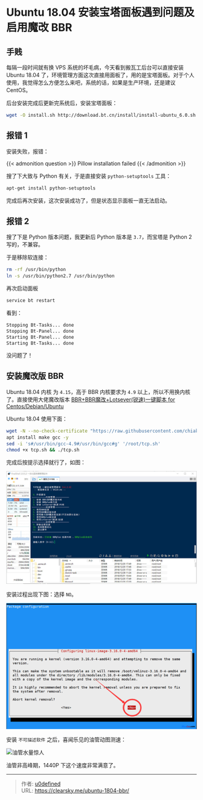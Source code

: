 # Ubuntu 18.04 安装宝塔面板遇到问题及启用魔改 BBR


## 手贱

每隔一段时间就有换 VPS 系统的坏毛病，今天看到搬瓦工后台可以直接安装 Ubuntu 18.04 了，环境管理方面这次直接用面板了，用的是宝塔面板。对于个人使用，我觉得怎么方便怎么来吧，系统的话，如果是生产环境，还是建议 CentOS。

后台安装完成后更新完系统后，安装宝塔面板：

```bash
wget -O install.sh http://download.bt.cn/install/install-ubuntu_6.0.sh && sudo bash install.sh
```

## 报错 1

安装失败，报错：

{{< admonition question >}}
Pillow installation failed
{{< /admonition >}}

搜了下大致与 Python 有关，于是直接安装 `python-setuptools` 工具：

```bash
apt-get install python-setuptools
```

完成后再次安装，这次安装成功了，但是状态显示面板一直无法启动。

## 报错 2

搜了下是 Python 版本问题，我更新后 Python 版本是 `3.7`，而宝塔是 Python 2 写的，不兼容。

于是移除软连接：

```bash
rm -rf /usr/bin/python
ln -s /usr/bin/python2.7 /usr/bin/python
```

再次启动面板

```bash
service bt restart
```

看到：

```
Stopping Bt-Tasks... done
Stopping Bt-Panel... done
Starting Bt-Panel... done
Starting Bt-Tasks... done
```
没问题了！

## 安装魔改版 BBR


Ubuntu 18.04 内核 为 `4.15`，高于 BBR 内核要求为 `4.9` 以上，所以不用换内核了。直接使用大佬魔改版本 [BBR+BBR魔改+Lotsever(锐速)一键脚本 for Centos/Debian/Ubuntu](https://www.moerats.com/archives/387/) 

Ubuntu 18.04 使用下面：

```bash
wget -N --no-check-certificate "https://raw.githubusercontent.com/chiakge/Linux-NetSpeed/master/tcp.sh"
apt install make gcc -y
sed -i 's#/usr/bin/gcc-4.9#/usr/bin/gcc#g' '/root/tcp.sh'
chmod +x tcp.sh && ./tcp.sh
```

完成后按提示选择就行了，如图：

![安装魔改 BBR](mgbbr.jpg "安装魔改 BBR")

安装过程出现下图：选择 `NO`。

![安装过程提示](bbraz.png "安装过程提示")

安装 `不可描述软件` 之后，喜闻乐见的油管动图测速：

![油管水量惊人](ygcs.gif "油管水量惊人")

油管非高峰期，1440P 下这个速度非常满意了。


---

> 作者: [u0defined](http://clearsky.me/)  
> URL: https://clearsky.me/ubuntu-1804-bbr/  

